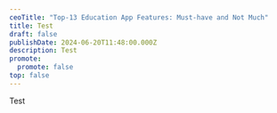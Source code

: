 ```yaml
---
ceoTitle: "Top-13 Education App Features: Must-have and Not Much"
title: Test
draft: false
publishDate: 2024-06-20T11:48:00.000Z
description: Test
promote:
  promote: false
top: false
---
```

Test
